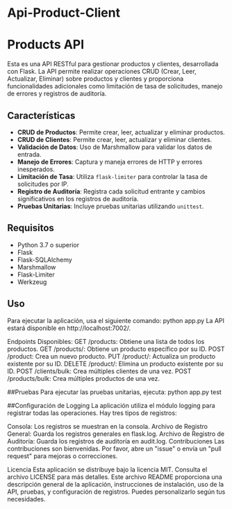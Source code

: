 # Api-Product-Client
# Products API

Esta es una API RESTful para gestionar productos y clientes, desarrollada con Flask. La API permite realizar operaciones CRUD (Crear, Leer, Actualizar, Eliminar) sobre productos y clientes y proporciona funcionalidades adicionales como limitación de tasa de solicitudes, manejo de errores y registros de auditoría.

## Características

- **CRUD de Productos**: Permite crear, leer, actualizar y eliminar productos.
- **CRUD de Clientes**: Permite crear, leer, actualizar y eliminar clientes.
- **Validación de Datos**: Uso de Marshmallow para validar los datos de entrada.
- **Manejo de Errores**: Captura y maneja errores de HTTP y errores inesperados.
- **Limitación de Tasa**: Utiliza `flask-limiter` para controlar la tasa de solicitudes por IP.
- **Registro de Auditoría**: Registra cada solicitud entrante y cambios significativos en los registros de auditoría.
- **Pruebas Unitarias**: Incluye pruebas unitarias utilizando `unittest`.

## Requisitos

- Python 3.7 o superior
- Flask
- Flask-SQLAlchemy
- Marshmallow
- Flask-Limiter
- Werkzeug

## Uso
Para ejecutar la aplicación, usa el siguiente comando:
python app.py
La API estará disponible en http://localhost:7002/.

Endpoints Disponibles:
GET /products: Obtiene una lista de todos los productos.
GET /products/<id>: Obtiene un producto específico por su ID.
POST /product: Crea un nuevo producto.
PUT /product/<id>: Actualiza un producto existente por su ID.
DELETE /product/<id>: Elimina un producto existente por su ID.
POST /clients/bulk: Crea múltiples clientes de una vez.
POST /products/bulk: Crea múltiples productos de una vez.

##Pruebas
Para ejecutar las pruebas unitarias, ejecuta:
python app.py test

##Configuración de Logging
La aplicación utiliza el módulo logging para registrar todas las operaciones. Hay tres tipos de registros:

Consola: Los registros se muestran en la consola.
Archivo de Registro General: Guarda los registros generales en flask.log.
Archivo de Registro de Auditoría: Guarda los registros de auditoría en audit.log.
Contribuciones
Las contribuciones son bienvenidas. Por favor, abre un "issue" o envía un "pull request" para mejoras o correcciones.

Licencia
Esta aplicación se distribuye bajo la licencia MIT. Consulta el archivo LICENSE para más detalles.
Este archivo README proporciona una descripción general de la aplicación, instrucciones de instalación, uso de la API, pruebas, y configuración de registros. Puedes personalizarlo según tus necesidades.
